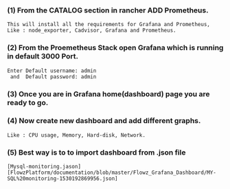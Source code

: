 ### (1) From the CATALOG section in rancher ADD Prometheus.
```
This will install all the requirements for Grafana and Prometheus, 
Like : node_exporter, Cadvisor, Grafana and Prometheus.
```
### (2) From the Proemetheus Stack open Grafana which is running in default 3000 Port.
```
Enter Default username: admin
 and  Default password: admin
```
### (3) Once you are in Grafana home(dashboard) page you are ready to go.
### (4) Now create new dashboard and add different graphs. 
```
Like : CPU usage, Memory, Hard-disk, Network. 
```
### (5) Best way is to to import dashboard from .json file 
```
[Mysql-monitoring.jason][FlowzPlatform/documentation/blob/master/Flowz_Grafana_Dashboard/MY-SQL%20monitoring-1530192869956.json]
```
